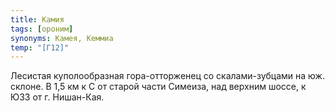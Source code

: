 ```yaml
---
title: Камия
tags: [ороним]
synonyms: Камея, Кеммиа
temp: "[Г12]"
---
```


Лесистая куполообразная гора-отторженец со скалами-зубцами на юж. склоне. В 1,5
км к С от старой части Симеиза, над верхним шоссе, к ЮЗЗ от г. Нишан-Кая.
